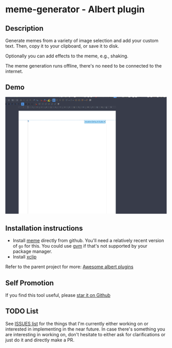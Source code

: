 # meme-generator - Albert plugin

## Description

Generate memes from a variety of image selection and add your custom text.
Then, copy it to your clipboard, or save it to disk.

Optionally you can add effects to the meme, e.g., shaking.

The meme generation runs offline, there's no need to be connected to the internet.

## Demo

![basic-usage](misc/demo.gif)

## Installation instructions

* Install [meme](https://github.com/nomad-software/meme) directly from github.
  You'll need a relatively recent version of `go` for this. You could use
  [gvm](https://github.com/moovweb/gvm) if that's not supported by your package
  manager.
* Install [xclip](https://linux.die.net/man/1/xclip)

Refer to the parent project for more: [Awesome albert
plugins](https://github.com/bergercookie/awesome-albert-plugins)

## Self Promotion

If you find this tool useful, please [star it on
Github](https://github.com/bergercookie/awesome-albert-plugins)

## TODO List

See [ISSUES list](https://github.com/bergercookie/awesome-albert-plugins/issues)
for the things that I'm currently either working on or interested in
implementing in the near future. In case there's something you are interesting
in working on, don't hesitate to either ask for clarifications or just do it and
directly make a PR.
